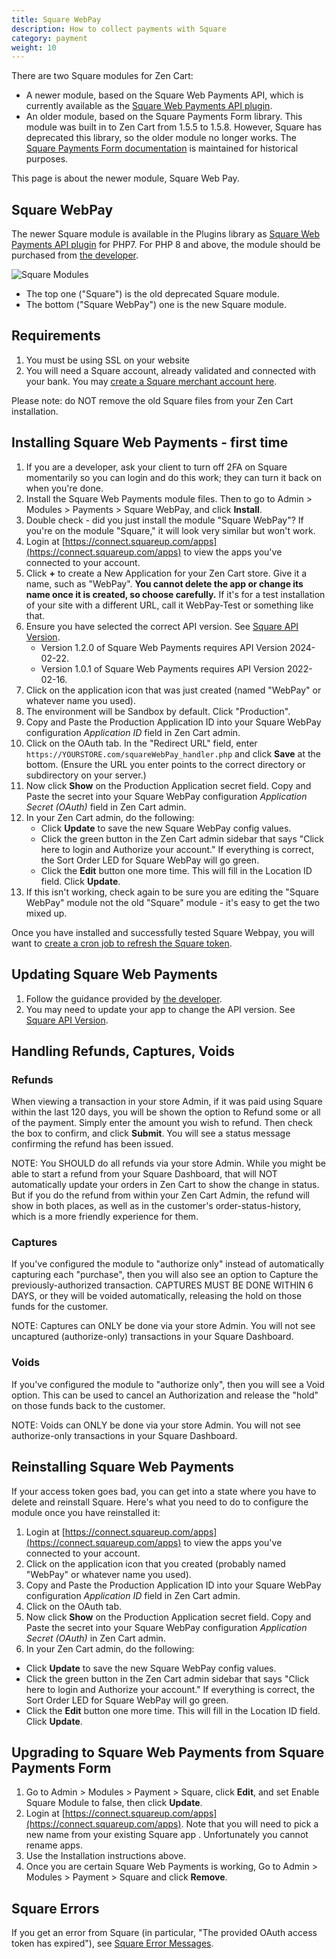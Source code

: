 ```yaml
---
title: Square WebPay
description: How to collect payments with Square 
category: payment
weight: 10
---
```


There are two Square modules for Zen Cart: 
- A newer module, based on the Square Web Payments API, which is currently available as the [Square Web Payments API plugin](https://www.zen-cart.com/downloads.php?do=file&id=2345). 
- An older module, based on the Square Payments Form library.  This module was built in to Zen Cart from 1.5.5 to 1.5.8.  However, Square has deprecated this library, so the older module no longer works.  The [Square Payments Form documentation](/user/payment/square_payments_form/) is maintained for historical purposes. 

This page is about the newer module, Square Web Pay.

## Square WebPay
The newer Square module is available in the Plugins library as [Square Web Payments API plugin](https://www.zen-cart.com/downloads.php?do=file&id=2345) for PHP7.  For PHP 8 and above, the module should be purchased from [the developer](https://mxworks.cc/?product=zen-cart-square-plugin-for-php-8-x).


![Square Modules](/images/square_payment_modules.png)
- The top one ("Square") is the old deprecated Square module.
- The bottom ("Square WebPay") one is the new Square module.

## Requirements
1. You must be using SSL on your website
1. You will need a Square account, already validated and connected with your bank. You may [create a Square merchant account here](https://squareup.com/t/f_partnerships/d_partnerpage/p_zencart/c_general/o_free_processing/u_signup/l_us?route=signup%3Fsignup_token%3D6BB5B2E676).

Please note: do NOT remove the old Square files from your Zen Cart installation.  

## Installing Square Web Payments - first time 
1. If you are a developer, ask your client to turn off 2FA on Square momentarily so you can login and do this work; they can turn it back on when you're done.
1. Install the Square Web Payments module files.  Then to go to Admin > Modules > Payments > Square WebPay, and click **Install**. 
1. Double check - did you just install the module "Square WebPay"?  If you're on the module "Square," it will look very similar but won't work. 
1. Login at [https://connect.squareup.com/apps](https://connect.squareup.com/apps) to view the apps you've connected to your account.
1. Click **+** to create a New Application for your Zen Cart store. Give it a name, such as "WebPay". **You cannot delete the app or change its name once it is created, so choose carefully.**  If it's for a test installation of your site with a different URL, call it WebPay-Test or something like that.
1. Ensure you have selected the correct API version.  See [Square API Version](/user/payment/square_api_version/).
    - Version 1.2.0 of Square Web Payments requires API Version 2024-02-22.
    - Version 1.0.1 of Square Web Payments requires API Version 2022-02-16.
1. Click on the application icon that was just created (named "WebPay" or whatever name you used).
1. The environment will be Sandbox by default.  Click "Production".
1. Copy and Paste the Production Application ID into your Square WebPay configuration *Application ID* field in Zen Cart admin. 
1. Click on the OAuth tab. In the "Redirect URL" field, enter `https://YOURSTORE.com/squareWebPay_handler.php` and click **Save** at the bottom. (Ensure the URL you enter points to the correct directory or subdirectory on your server.)
1. Now click **Show** on the Production Application secret field.  Copy and Paste the secret into your Square WebPay configuration *Application Secret (OAuth)* field in Zen Cart admin.
1. In your Zen Cart admin, do the following: 
    - Click **Update** to save the new Square WebPay config values. 
    - Click the green button in the Zen Cart admin sidebar that says "Click here to login and Authorize your account."  If everything is correct, the Sort Order LED for Square WebPay will go green. 
    - Click the **Edit** button one more time.  This will fill in the Location ID field.  Click **Update**. 
1. If this isn't working, check again to be sure you are editing the "Square WebPay" module not the old "Square" module - it's easy to get the two mixed up.
 
Once you have installed and successfully tested Square Webpay, you will want to [create a cron job to refresh the Square token](/user/payment/square_avoiding_token_expiry/). 
 
## Updating Square Web Payments 

1. Follow the guidance provided by [the developer](https://mxworks.cc/?product=zen-cart-square-plugin-for-php-8-x).
2. You may need to update your app to change the API version.  See [Square API Version](/user/payment/square_api_version/).


## Handling Refunds, Captures, Voids

### Refunds
When viewing a transaction in your store Admin, if it was paid using Square within the last 120 days, you will be shown the option to Refund some or all of the payment. Simply enter the amount you wish to refund. Then check the box to confirm, and click **Submit**. You will see a status message confirming the refund has been issued.

NOTE: You SHOULD do all refunds via your store Admin. While you might be able to start a refund from your Square Dashboard, that will NOT automatically update your orders in Zen Cart to show the change in status. But if you do the refund from within your Zen Cart Admin, the refund will show in both places, as well as in the customer's order-status-history, which is a more friendly experience for them.

### Captures
If you've configured the module to "authorize only" instead of automatically capturing each "purchase", then you will also see an option to Capture the previously-authorized transaction. CAPTURES MUST BE DONE WITHIN 6 DAYS, or they will be voided automatically, releasing the hold on those funds for the customer.

NOTE: Captures can ONLY be done via your store Admin. You will not see uncaptured (authorize-only) transactions in your Square Dashboard.

### Voids
If you've configured the module to "authorize only", then you will see a Void option. This can be used to cancel an Authorization and release the "hold" on those funds back to the customer.

NOTE: Voids can ONLY be done via your store Admin. You will not see authorize-only transactions in your Square Dashboard.

## Reinstalling Square Web Payments

If your access token goes bad, you can get into a state where you have to delete and reinstall Square.  Here's what you need to do to configure the module once you have reinstalled it:

1. Login at [https://connect.squareup.com/apps](https://connect.squareup.com/apps) to view the apps you've connected to your account.
1. Click on the application icon that you created (probably named "WebPay" or whatever name you used).
1. Copy and Paste the Production Application ID into your Square WebPay configuration *Application ID* field in Zen Cart admin. 
1. Click on the OAuth tab. 
1. Now click **Show** on the Production Application secret field.  Copy and Paste the secret into your Square WebPay configuration *Application Secret (OAuth)* in Zen Cart admin.
1. In your Zen Cart admin, do the following: 
  - Click **Update** to save the new Square WebPay config values. 
  - Click the green button in the Zen Cart admin sidebar that says "Click here to login and Authorize your account."  If everything is correct, the Sort Order LED for Square WebPay will go green. 
  - Click the **Edit** button one more time.  This will fill in the Location ID field.  Click **Update**. 

## Upgrading to Square Web Payments from Square Payments Form 

1. Go to Admin > Modules > Payment > Square, click **Edit**, and set Enable Square Module to false, then click **Update**.
1. Login at [https://connect.squareup.com/apps](https://connect.squareup.com/apps).  Note that you will need to pick a new name from your existing Square app .  Unfortunately you cannot rename apps. 
1. Use the Installation instructions above. 
1. Once you are certain Square Web Payments is working, Go to Admin > Modules > Payment > Square and click **Remove**. 

## Square Errors 
If you get an error from Square (in particular, "The provided OAuth access token has expired"), see [Square Error Messages](/user/payment/square_errors/). 

